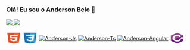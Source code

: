 ### Olá! Eu sou o Anderson Belo 👋
<div>
<a href="https://github.com/andersonnbello">
<img height="150em" src="https://github-readme-stats.vercel.app/api?username=andersonnbello&show_icons=true&theme=material-palenight">
  <img height="150em" src="https://github-readme-stats.vercel.app/api/top-langs/?username=andersonnbello&layout=compact&theme=material-palenight">
</div>  
  
<div style="display: inline_block"><br>
   <img align="center" alt="Anderson-HTML" height="30" width="40" src="https://raw.githubusercontent.com/devicons/devicon/master/icons/html5/html5-original.svg">
   <img align="center" alt="Anderson-CSS" height="30" width="40" src="https://raw.githubusercontent.com/devicons/devicon/master/icons/css3/css3-original.svg">
  <img align="center" alt="Anderson-Js" height="30" width="40" src="https://cdn.jsdelivr.net/gh/devicons/devicon/icons/javascript/javascript-original.svg">
  <img align="center" alt="Anderson-Ts" height="30" width="40" src="https://cdn.jsdelivr.net/gh/devicons/devicon/icons/typescript/typescript-original.svg">
  <img align="center" alt="Anderson-Angular" height="30" width="40" src="https://cdn.jsdelivr.net/gh/devicons/devicon/icons/angularjs/angularjs-original.svg">
  <img align="center" alt="Anderson-Csharp" height="30" width="40" src="https://raw.githubusercontent.com/devicons/devicon/master/icons/csharp/csharp-original.svg">
</div>
